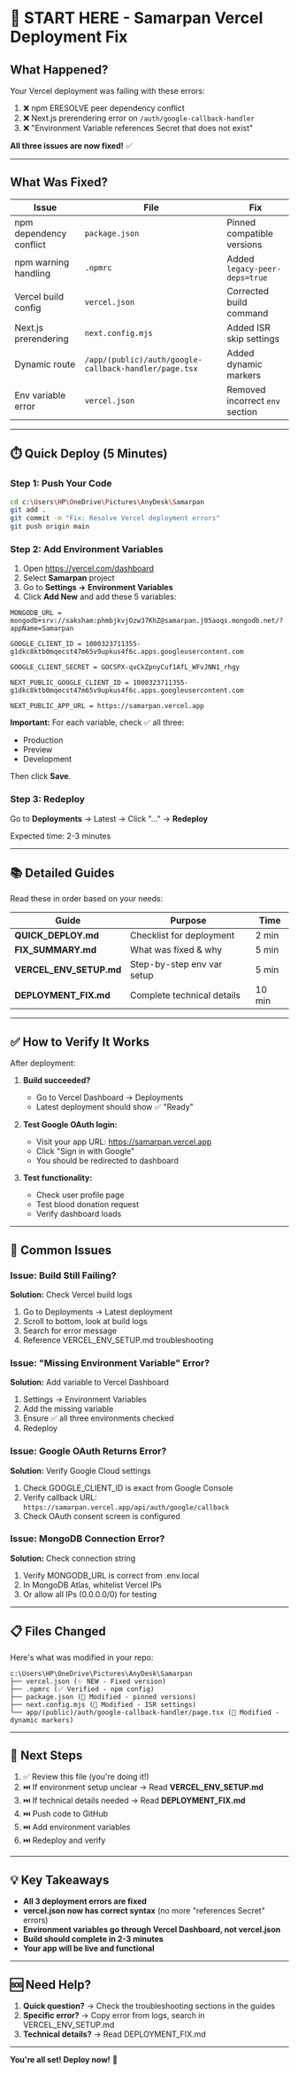 # 🚀 START HERE - Samarpan Vercel Deployment Fix

## What Happened?

Your Vercel deployment was failing with these errors:
1. ❌ npm ERESOLVE peer dependency conflict
2. ❌ Next.js prerendering error on `/auth/google-callback-handler`
3. ❌ "Environment Variable references Secret that does not exist"

**All three issues are now fixed!** ✅

---

## What Was Fixed?

| Issue | File | Fix |
|-------|------|-----|
| npm dependency conflict | `package.json` | Pinned compatible versions |
| npm warning handling | `.npmrc` | Added `legacy-peer-deps=true` |
| Vercel build config | `vercel.json` | Corrected build command |
| Next.js prerendering | `next.config.mjs` | Added ISR skip settings |
| Dynamic route | `/app/(public)/auth/google-callback-handler/page.tsx` | Added dynamic markers |
| Env variable error | `vercel.json` | Removed incorrect `env` section |

---

## ⏱️ Quick Deploy (5 Minutes)

### Step 1: Push Your Code
```bash
cd c:\Users\HP\OneDrive\Pictures\AnyDesk\Samarpan
git add .
git commit -m "Fix: Resolve Vercel deployment errors"
git push origin main
```

### Step 2: Add Environment Variables
1. Open https://vercel.com/dashboard
2. Select **Samarpan** project
3. Go to **Settings → Environment Variables**
4. Click **Add New** and add these 5 variables:

```
MONGODB_URL = mongodb+srv://saksham:phmbjkvjOzw37KhZ@samarpan.j05aoqs.mongodb.net/?appName=Samarpan

GOOGLE_CLIENT_ID = 1000323711355-g1dkc8ktb0mqecst47m65v9upkus4f6c.apps.googleusercontent.com

GOOGLE_CLIENT_SECRET = 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

NEXT_PUBLIC_GOOGLE_CLIENT_ID = 1000323711355-g1dkc8ktb0mqecst47m65v9upkus4f6c.apps.googleusercontent.com

NEXT_PUBLIC_APP_URL = https://samarpan.vercel.app
```

**Important:** For each variable, check ✅ all three:
- Production
- Preview
- Development

Then click **Save**.

### Step 3: Redeploy
Go to **Deployments** → Latest → Click "..." → **Redeploy**

Expected time: 2-3 minutes

---

## 📚 Detailed Guides

Read these in order based on your needs:

| Guide | Purpose | Time |
|-------|---------|------|
| **QUICK_DEPLOY.md** | Checklist for deployment | 2 min |
| **FIX_SUMMARY.md** | What was fixed & why | 5 min |
| **VERCEL_ENV_SETUP.md** | Step-by-step env var setup | 5 min |
| **DEPLOYMENT_FIX.md** | Complete technical details | 10 min |

---

## ✅ How to Verify It Works

After deployment:

1. **Build succeeded?**
   - Go to Vercel Dashboard → Deployments
   - Latest deployment should show ✅ "Ready"

2. **Test Google OAuth login:**
   - Visit your app URL: https://samarpan.vercel.app
   - Click "Sign in with Google"
   - You should be redirected to dashboard

3. **Test functionality:**
   - Check user profile page
   - Test blood donation request
   - Verify dashboard loads

---

## 🐛 Common Issues

### Issue: Build Still Failing?
**Solution:** Check Vercel build logs
1. Go to Deployments → Latest deployment
2. Scroll to bottom, look at build logs
3. Search for error message
4. Reference VERCEL_ENV_SETUP.md troubleshooting

### Issue: "Missing Environment Variable" Error?
**Solution:** Add variable to Vercel Dashboard
1. Settings → Environment Variables
2. Add the missing variable
3. Ensure ✅ all three environments checked
4. Redeploy

### Issue: Google OAuth Returns Error?
**Solution:** Verify Google Cloud settings
1. Check GOOGLE_CLIENT_ID is exact from Google Console
2. Verify callback URL: `https://samarpan.vercel.app/api/auth/google/callback`
3. Check OAuth consent screen is configured

### Issue: MongoDB Connection Error?
**Solution:** Check connection string
1. Verify MONGODB_URL is correct from .env.local
2. In MongoDB Atlas, whitelist Vercel IPs
3. Or allow all IPs (0.0.0.0/0) for testing

---

## 📋 Files Changed

Here's what was modified in your repo:

```
c:\Users\HP\OneDrive\Pictures\AnyDesk\Samarpan
├── vercel.json (✨ NEW - Fixed version)
├── .npmrc (✅ Verified - npm config)
├── package.json (📝 Modified - pinned versions)
├── next.config.mjs (📝 Modified - ISR settings)
└── app/(public)/auth/google-callback-handler/page.tsx (📝 Modified - dynamic markers)
```

---

## 🎯 Next Steps

1. ✅ Review this file (you're doing it!)
2. ⏭️ If environment setup unclear → Read **VERCEL_ENV_SETUP.md**
3. ⏭️ If technical details needed → Read **DEPLOYMENT_FIX.md**
4. ⏭️ Push code to GitHub
5. ⏭️ Add environment variables
6. ⏭️ Redeploy and verify

---

## 💡 Key Takeaways

- **All 3 deployment errors are fixed**
- **vercel.json now has correct syntax** (no more "references Secret" errors)
- **Environment variables go through Vercel Dashboard, not vercel.json**
- **Build should complete in 2-3 minutes**
- **Your app will be live and functional**

---

## 🆘 Need Help?

1. **Quick question?** → Check the troubleshooting sections in the guides
2. **Specific error?** → Copy error from logs, search in VERCEL_ENV_SETUP.md
3. **Technical details?** → Read DEPLOYMENT_FIX.md

---

**You're all set! Deploy now!** 🚀
